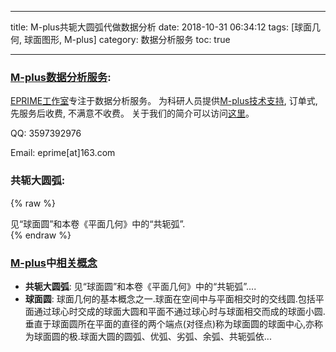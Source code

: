 
---
title: M-plus共轭大圆弧代做数据分析
date: 2018-10-31 06:34:12
tags: [球面几何, 球面图形, M-plus]
category: 数据分析服务
toc: true

---



<span></span>
<!-- more -->

### [M-plus](/tags/M-plus/)[数据分析服务](/categories/数据分析服务/):
[EPRIME工作室](http://eprime.cn/)专注于数据分析服务。
为科研人员提供[M-plus技术支持](http://eprime.cn/2018/08/18/EPRIME工作室M-plus代做服务详情/), 订单式, 先服务后收费, 不满意不收费。
关于我们的简介可以访问[这里](http://eprime.cn/2018/08/17/关于EPRIME工作室/)。

QQ: 3597392976

Email: eprime[at]163.com



### 共轭大圆弧:

{% raw %}
<div class="p1">见“球面圆”和本卷《平面几何》中的“共轭弧”.</div>
{% endraw %}



### [M-plus](/tags/M-plus/)中[相关概念](/categories/数据分析服务)

- **共轭大圆弧**: 见“球面圆”和本卷《平面几何》中的“共轭弧”....
- **球面圆**: 球面几何的基本概念之一.球面在空间中与平面相交时的交线圆.包括平面通过球心时交成的球面大圆和平面不通过球心时与球面相交而成的球面小圆.垂直于球面圆所在平面的直径的两个端点(对径点)称为球面圆的球面中心,亦称为球面圆的极.球面大圆的圆弧、优弧、劣弧、余弧、共轭弧依...






